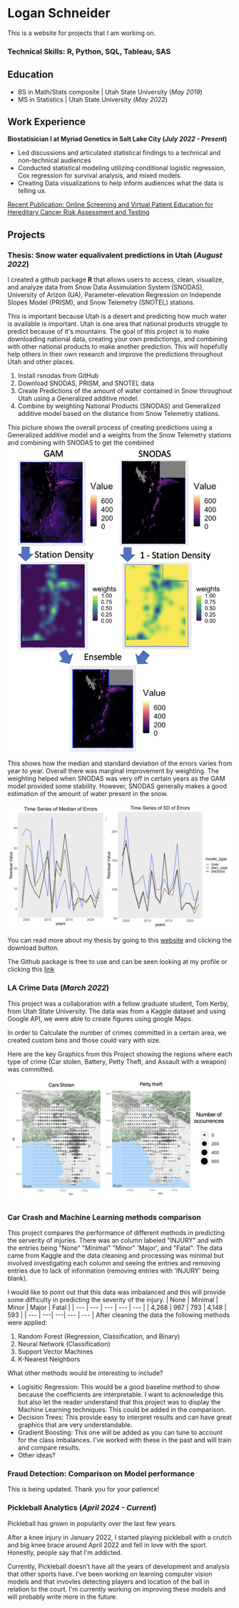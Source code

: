 # Logan Schneider
This is a website for projects that I am working on.


### Technical Skills: R, Python, SQL, Tableau, SAS

## Education
- BS in Math/Stats composite | Utah State University (_May 2019_)
- MS in Statistics | Utah State University (_May 2022_)

## Work Experience
**Biostatisician I at Myriad Genetics in Salt Lake City (_July 2022 - Present_)**
- Led discussions and articulated statistical findings to a technical and non-technical audiences
- Conducted statistical modeling utilizing conditional logistic regression, Cox regression for survival analysis, and mixed models.
- Creating Data visualizations to help inform audiences what the data is telling us.

[Recent Publication: Online Screening and Virtual Patient Education for Hereditary Cancer Risk Assessment and Testing](https://pubmed.ncbi.nlm.nih.gov/39637387/)


## Projects
### Thesis: Snow water equalivalent predictions in Utah (_August 2022_)

I created a github package **R** that allows users to access, clean, visualize, and analyze data from Snow Data Assimulation System (SNODAS), University of Arizon (UA), Parameter-elevation Regression on Independe Slopes Model (PRISM), and Snow Telemetry (SNOTEL) stations.

This is important because Utah is a desert and predicting how much water is available is important.  Utah is one area that national products struggle to predict because of it's mountains.  The goal of this project is to make downloading national data, creating your own predictiongs, and combining with other national products to make another prediction.  This will hopefully help others in their own research and improve the predictions throughout Utah and other places.

1. Install rsnodas from GitHub
2. Download SNODAS, PRISM, and SNOTEL data
3. Create Predictions of the amount of water contained in Snow throughout Utah using a Generalized additive model.
4. Combine by weighting National Products (SNODAS) and Generalized additive model based on the distance from Snow Telemetry stations.

This picture shows the overall process of creating predictions using a Generalized additive model and a weights from the Snow Telemetry stations and combining with SNODAS to get the combined
![Overall Process](/Assets/rsnodas_process.png)

This shows how the median and standard deviation of the errors varies from year to year. Overall there was marginal improvement by weighting. The weighting helped when SNODAS was very off in certain years as the GAM model provided some stability. However, SNODAS generally makes a good estimation of the amount of water present in the snow.

![Standard deviation and median of errors of all models](/Assets/Median_SD_Errors.png)

You can read more about my thesis by going to this [website](https://digitalcommons.usu.edu/etd2023/6/) and clicking the download button.

The Github package is free to use and can be seen looking at my profile or clicking this [link](https://github.com/lschneider93/rsnodas)

### LA Crime Data (_March 2022_)

This project was a collaboration with a fellow graduate student, Tom Kerby, from Utah State University. 
The data was from a Kaggle dataset and using Google API, we were able to create figures using google Maps.

In order to Calculate the number of crimes committed in a certain area, we created custom bins and those could vary with size.

Here are the key Graphics from this Project showing the regions where each type of crime (Car stolen, Battery, Petty Theft, and Assault with a weapon) was committed.

![Caption](/Assets/LA_CRIME/Cars_Stolen_Petty_Theft.png)


### Car Crash and Machine Learning methods comparison

This project compares the performance of different methods in predicting the serverity of injuries. There was an column labeled "INJURY" and with the entries being "None" "Minimal" "Minor" 'Major', and "Fatal".  The data came from Kaggle and the data cleaning and processing was minimal but involved investigating each column and seeing the entries and removing entries due to lack of information (removing entries with 'INJURY' being blank). 

I would like to point out that this data was imbalanced and this will provide some difficulty in predicting the severity of the injury.
| None | Minimal | Minor | Major | Fatal |
| ---  |  --- | --- |  --- |   --- |
| 4,268 | 967 | 793 | 4,148 | 593 |
|  ---  |  ---| ---|  ---  | --- |
After cleaning the data the following methods were applied:

1) Random Forest (Regression, Classification, and Binary)
2) Neural Network (Classification)
3) Support Vector Machines
4) K-Nearest Neighbors

What other methods would be interesting to include? 
- Logisitic Regression: This would be a good baseline method to show because the coefficients are interpretable. I want to acknowledge this but also let the reader understand that this project was to display the Machine Learning techniques.  This could be added in the comparison.
- Decision Trees: This provide easy to interpret results and can have great graphics that are very understandable.
- Gradient Boosting: This one will be added as you can tune to account for the class imbalances.  I've worked with these in the past and will train and compare results.
- Other ideas?


### Fraud Detection: Comparison on Model performance

This is being updated. Thank you for your patience!

### Pickleball Analytics (_April 2024 - Current_)

Pickleball has grown in popularity over the last few years. 

After a knee injury in January 2022, I started playing pickleball with a crutch and big knee brace around April 2022 and fell in love with the sport. Honestly, people say that I'm addicted.

Currently, Pickleball doesn't have all the years of development and analysis that other sports have. I've been working on learning computer vision models and that invovles detecting players and location of the ball in relation to the court.
I'm currently working on improving these models and will probably write more in the future.  


